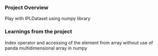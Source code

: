 ### Project Overview

 Play with IPLDataset using numpy library


### Learnings from the project

 Index operator and accessing of the element from array without use of panda
multidimensional array in numpy



